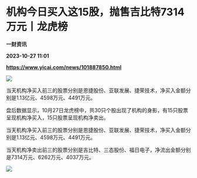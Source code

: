 # 机构今日买入这15股，抛售吉比特7314万元丨龙虎榜
**一财资讯**

**2023-10-27 11:01**

**https://www.yicai.com/news/101887850.html**

![](https://imgcdn.yicai.com/uppics/slides/2023/10/9a9e28ac048756d460c27be25f396a6e.jpg)

当天机构净买入前三的股票分别是恩捷股份、亚联发展、捷荣技术，净买入金额分别是1.13亿元、4598万元、4491万元。

盘后数据显示，10月27日龙虎榜中，共30只个股出现了机构的身影，有15只股票呈现机构净买入，15只股票呈现机构净卖出。

当天机构净买入前三的股票分别是恩捷股份、亚联发展、捷荣技术，净买入金额分别是1.13亿元、4598万元、4491万元。

当天机构净卖出前三的股票分别是吉比特、三态股份、福日电子，净流出金额分别是7314万元、6262万元、4037万元。

![](https://imgcdn.yicai.com/uppics/images/2023/10/61781be28dc050793721b1db4ecafd61.jpg)